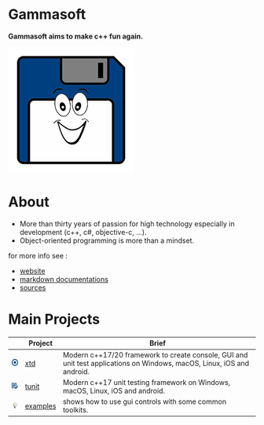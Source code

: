 # Gammasoft

**Gammasoft aims to make c++ fun again.**

![background_img](docs/pictures/gammasoft.png)

# About

* More than thirty years of passion for high technology especially in development (c++, c#, objective-c, ...).
* Object-oriented programming is more than a mindset.

for more info see :

* [website](https://gammasoft71.wixsite.com/gammasoft)
* [markdown documentations](docs/home.md)
* [sources](https://github.com/gammasoft71)

# Main Projects

|                                                                              | Project                                               | Brief                                                                                                                  |
|------------------------------------------------------------------------------|-------------------------------------------------------|------------------------------------------------------------------------------------------------------------------------|
| [![](docs/pictures/xtd.png)](https://github.com/gammasoft71/xtd)             | [xtd](https://github.com/gammasoft71/xtd)             | Modern c++17/20 framework to create console, GUI and unit test applications on Windows, macOS, Linux, iOS and android. |
| [![](docs/pictures/tunit.png)](https://github.com/gammasoft71/tunit)         | [tunit](https://github.com/gammasoft71/tunit)         | Modern c++17 unit testing framework on Windows, macOS, Linux, iOS and android.                                          |
| [![](docs/pictures/examples.png)](https://github.com/gammasoft71/examples)   | [examples](https://github.com/gammasoft71/examples)   | shows how to use gui controls with some common toolkits.                                                               |
